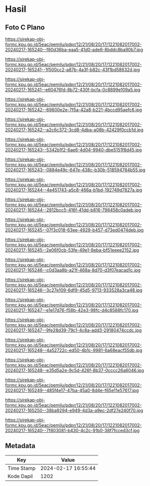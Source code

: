 # Hasil

## Foto C Plano

https://sirekap-obj-formc.kpu.go.id/5eac/pemilu/pdpr/12/21/08/20/17/1221082017002-20240217-165240--f80d36ba-eaa5-41d0-ade6-8bddc8ba90b7.jpg

https://sirekap-obj-formc.kpu.go.id/5eac/pemilu/pdpr/12/21/08/20/17/1221082017002-20240217-165241--1f500cc2-a87b-4a3f-b82c-43f1bd58632d.jpg

https://sirekap-obj-formc.kpu.go.id/5eac/pemilu/pdpr/12/21/08/20/17/1221082017002-20240217-165241--e60476fd-8b72-430f-bcfa-0c8899e109a5.jpg

https://sirekap-obj-formc.kpu.go.id/5eac/pemilu/pdpr/12/21/08/20/17/1221082017002-20240217-165242--69600e2e-7f5a-42a8-b221-4bccd95aefc6.jpg

https://sirekap-obj-formc.kpu.go.id/5eac/pemilu/pdpr/12/21/08/20/17/1221082017002-20240217-165242--a2c6c372-3cd8-4dba-a08b-42429f0ccb1d.jpg

https://sirekap-obj-formc.kpu.go.id/5eac/pemilu/pdpr/12/21/08/20/17/1221082017002-20240217-165243--5342b1f2-6ae6-4d04-9940-dbe5151f8d45.jpg

https://sirekap-obj-formc.kpu.go.id/5eac/pemilu/pdpr/12/21/08/20/17/1221082017002-20240217-165243--0884e49c-647e-438c-b30b-518594784b55.jpg

https://sirekap-obj-formc.kpu.go.id/5eac/pemilu/pdpr/12/21/08/20/17/1221082017002-20240217-165244--4e451743-a5c8-466a-b1bd-192749d7827a.jpg

https://sirekap-obj-formc.kpu.go.id/5eac/pemilu/pdpr/12/21/08/20/17/1221082017002-20240217-165244--2812bcc5-416f-41dd-b816-798458c0adeb.jpg

https://sirekap-obj-formc.kpu.go.id/5eac/pemilu/pdpr/12/21/08/20/17/1221082017002-20240217-165245--07f3c018-63ee-4929-b457-d73ed0474deb.jpg

https://sirekap-obj-formc.kpu.go.id/5eac/pemilu/pdpr/12/21/08/20/17/1221082017002-20240217-165245--2e06f0cb-53fe-49e1-8eba-bf51eeee2152.jpg

https://sirekap-obj-formc.kpu.go.id/5eac/pemilu/pdpr/12/21/08/20/17/1221082017002-20240217-165246--c0d3aa8b-a21f-468a-8d70-d3f07eacad1c.jpg

https://sirekap-obj-formc.kpu.go.id/5eac/pemilu/pdpr/12/21/08/20/17/1221082017002-20240217-165246--3c27e109-6df9-45d5-9713-933528a3ca48.jpg

https://sirekap-obj-formc.kpu.go.id/5eac/pemilu/pdpr/12/21/08/20/17/1221082017002-20240217-165247--e1e17d76-f58b-42e3-98fc-d4c8588fc170.jpg

https://sirekap-obj-formc.kpu.go.id/5eac/pemilu/pdpr/12/21/08/20/17/1221082017002-20240217-165247--9fe28d39-79c1-4c8a-add3-29180474ccdc.jpg

https://sirekap-obj-formc.kpu.go.id/5eac/pemilu/pdpr/12/21/08/20/17/1221082017002-20240217-165248--4a52722c-ed50-4b1c-9981-6a68eacf55db.jpg

https://sirekap-obj-formc.kpu.go.id/5eac/pemilu/pdpr/12/21/08/20/17/1221082017002-20240217-165248--e35d5a2e-9c5d-426f-8b37-0cccc26a6046.jpg

https://sirekap-obj-formc.kpu.go.id/5eac/pemilu/pdpr/12/21/08/20/17/1221082017002-20240217-165249--485f4e17-47ba-45a0-8d4e-f65e11e57617.jpg

https://sirekap-obj-formc.kpu.go.id/5eac/pemilu/pdpr/12/21/08/20/17/1221082017002-20240217-165250--38ba9294-e949-4d3a-a9ec-2df27e240f70.jpg

https://sirekap-obj-formc.kpu.go.id/5eac/pemilu/pdpr/12/21/08/20/17/1221082017002-20240217-165240--7f803081-b430-4c2c-91b0-38f7fcced3cf.jpg


## Metadata

| Key        | Value               |
| ---------- | ------------------- |
| Time Stamp | 2024-02-17 16:55:44 |
| Kode Dapil | 1202                |



